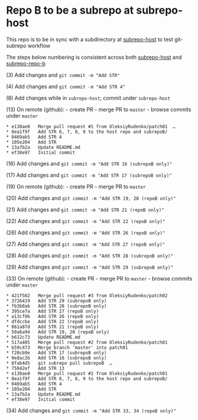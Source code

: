 # Repo B to be a subrepo at subrepo-host

This repo is to be in sync with a subdirectory at 
[subrepo-host](https://github.com/OleksiyRudenko/subrepo-host/)
to test git-subrepo workflow

The steps below numbering is consistent across both
[subrepo-host](https://github.com/OleksiyRudenko/subrepo-host)
and [subrepo-repo-b](https://github.com/OleksiyRudenko/subrepo-repo-b)

(3) Add changes and `git commit -m "Add STR"`

(4) Add changes and `git commit -m "Add STR 4"`

(8) Add changes while in `subrepo-host`; commit under `subrepo-host`

(13) On remote (github):
    - create PR
    - merge PR to `master`
    - browse commits under `master`
```
* e138ae0   Merge pull request #1 from OleksiyRudenko/patch01  …
* 0ea1f9f   Add STR 6, 7, 8, 9 to the host repo and subrepoB/
* 0469ab5   Add STR 4
* 105e204   Add STR
* 13a7b2a   Update README.md
* ef38e97   Initial commit
```

(16) Add changes and `git commit -m "Add STR 16 (subrepoB only)"`

(17) Add changes and `git commit -m "Add STR 17 (subrepoB only)"`

(19) On remote (github):
     - create PR
     - merge PR to `master`

(20) Add changes and `git commit -m "Add STR 19, 20 (repoB only)"`

(21) Add changes and `git commit -m "Add STR 21 (repoB only)"`

(22) Add changes and `git commit -m "Add STR 22 (repoB only)"`

(26) Add changes and `git commit -m "Add STR 26 (repoB only)"`

(27) Add changes and `git commit -m "Add STR 27 (repoB only)"`

(28) Add changes and `git commit -m "Add STR 28 (subrepoB only)"`

(29) Add changes and `git commit -m "Add STR 29 (subrepoB only)"`

(33) On remote (github):
    - create PR
    - merge PR to `master`
    - browse commits under `master`
```
* 421f502   Merge pull request #3 from OleksiyRudenko/patch02
* 3726419   Add STR 29 (subrepoB only)
* fb3b8ab   Add STR 28 (subrepoB only)
* 395ce7a   Add STR 27 (repoB only)
* a13cf0b   Add STR 26 (repoB only)
* dfdccbe   Add STR 22 (repoB only)
* 861a87d   Add STR 21 (repoB only) 
* 50a6a94   Add STR 19, 20 (repoB only)
* b612c73   Update README.md
* 517a405   Merge pull request #2 from OleksiyRudenko/patch01
* b59c473   Merge branch 'master' into patch01
* f20cb9e   Add STR 17 (subrepoB only)
* 9e8ac2b   Add STR 16 (subrepoB only)
* 8fab4d5   git subrepo pull subrepoB  … 
* 75842ef   Add STR 13
* e138ae0   Merge pull request #1 from OleksiyRudenko/patch01
* 0ea1f9f   Add STR 6, 7, 8, 9 to the host repo and subrepoB/
* 0469ab5   Add STR 4
* 105e204   Add STR
* 13a7b2a   Update README.md
* ef38e97   Initial commit
```

(34) Add changes and `git commit -m "Add STR 33, 34 (repoB only)"`
